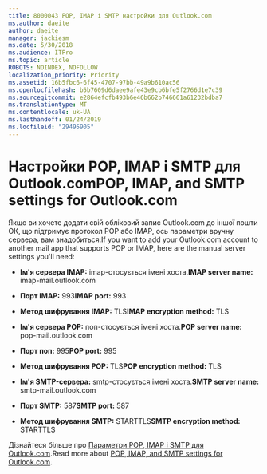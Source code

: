 ```yaml
---
title: 8000043 POP, IMAP і SMTP настройки для Outlook.com
ms.author: daeite
author: daeite
manager: jackiesm
ms.date: 5/30/2018
ms.audience: ITPro
ms.topic: article
ROBOTS: NOINDEX, NOFOLLOW
localization_priority: Priority
ms.assetid: 16b5fbc6-6f45-4707-97bb-49a9b610ac56
ms.openlocfilehash: b5b7609d6daee9afe43e9cb6bfe5f2766d1e7c39
ms.sourcegitcommit: e2864efcfb493b6e46b662b746661a61232bdba7
ms.translationtype: MT
ms.contentlocale: uk-UA
ms.lasthandoff: 01/24/2019
ms.locfileid: "29495905"
---
```

# <a name="pop-imap-and-smtp-settings-for-outlookcom"></a><span data-ttu-id="3d4b6-102">Настройки POP, IMAP і SMTP для Outlook.com</span><span class="sxs-lookup"><span data-stu-id="3d4b6-102">POP, IMAP, and SMTP settings for Outlook.com</span></span>

<span data-ttu-id="3d4b6-103">Якщо ви хочете додати свій обліковий запис Outlook.com до іншої пошти ОК, що підтримує протокол POP або IMAP, ось параметри вручну сервера, вам знадобиться:</span><span class="sxs-lookup"><span data-stu-id="3d4b6-103">If you want to add your Outlook.com account to another mail app that supports POP or IMAP, here are the manual server settings you'll need:</span></span>
  
- <span data-ttu-id="3d4b6-104">**Ім'я сервера IMAP:** imap-стосується імені хоста.</span><span class="sxs-lookup"><span data-stu-id="3d4b6-104">**IMAP server name:** imap-mail.outlook.com</span></span> 
    
- <span data-ttu-id="3d4b6-105">**Порт IMAP:** 993</span><span class="sxs-lookup"><span data-stu-id="3d4b6-105">**IMAP port:** 993</span></span> 
    
- <span data-ttu-id="3d4b6-106">**Метод шифрування IMAP:** TLS</span><span class="sxs-lookup"><span data-stu-id="3d4b6-106">**IMAP encryption method:** TLS</span></span> 
    
- <span data-ttu-id="3d4b6-107">**Ім'я сервера POP:** поп-стосується імені хоста.</span><span class="sxs-lookup"><span data-stu-id="3d4b6-107">**POP server name:** pop-mail.outlook.com</span></span> 
    
- <span data-ttu-id="3d4b6-108">**Порт поп:** 995</span><span class="sxs-lookup"><span data-stu-id="3d4b6-108">**POP port:** 995</span></span> 
    
- <span data-ttu-id="3d4b6-109">**Метод шифрування POP:** TLS</span><span class="sxs-lookup"><span data-stu-id="3d4b6-109">**POP encryption method:** TLS</span></span> 
    
- <span data-ttu-id="3d4b6-110">**Ім'я SMTP-сервера:** smtp-стосується імені хоста.</span><span class="sxs-lookup"><span data-stu-id="3d4b6-110">**SMTP server name:** smtp-mail.outlook.com</span></span> 
    
- <span data-ttu-id="3d4b6-111">**Порт SMTP:** 587</span><span class="sxs-lookup"><span data-stu-id="3d4b6-111">**SMTP port:** 587</span></span> 
    
- <span data-ttu-id="3d4b6-112">**Метод шифрування SMTP:** STARTTLS</span><span class="sxs-lookup"><span data-stu-id="3d4b6-112">**SMTP encryption method:** STARTTLS</span></span> 
    
<span data-ttu-id="3d4b6-113">Дізнайтеся більше про [Параметри POP, IMAP і SMTP для Outlook.com](https://go.microsoft.com/fwlink/p/?linkid=2001402&amp;clcid=0x409).</span><span class="sxs-lookup"><span data-stu-id="3d4b6-113">Read more about [POP, IMAP, and SMTP settings for Outlook.com](https://go.microsoft.com/fwlink/p/?linkid=2001402&amp;clcid=0x409).</span></span>
  

